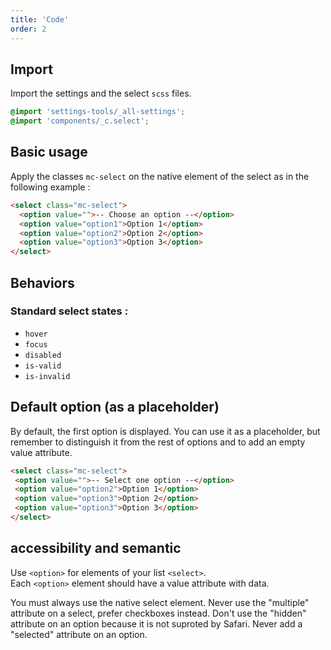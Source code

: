 ```yaml
---
title: 'Code'
order: 2
---
```


## Import

Import the settings and the select `scss` files.

```css
@import 'settings-tools/_all-settings';
@import 'components/_c.select';
```

## Basic usage

Apply the classes `mc-select` on the native element of the select as in the following example :

```html
<select class="mc-select">
  <option value="">-- Choose an option --</option>
  <option value="option1">Option 1</option>
  <option value="option2">Option 2</option>
  <option value="option3">Option 3</option>
</select>
```

<preview path="src/pages/Components/Select/previews/Select-default"></preview>


## Behaviors

### Standard select states :

- `hover`
- `focus`
- `disabled`
- `is-valid`
- `is-invalid`


<preview path="src/pages/Components/Select/previews/Select-all-states"></preview>

## Default option (as a placeholder)
 By default, the first option is displayed. You can use it as a placeholder, but remember to distinguish it from the rest of options and to add an empty value attribute.
 
 ```html
<select class="mc-select">
  <option value="">-- Select one option --</option>
  <option value="option2">Option 1</option>
  <option value="option3">Option 2</option>
  <option value="option3">Option 3</option>
</select>
```

## accessibility and semantic

Use `<option>` for elements of your list `<select>`.<br >
Each `<option>` element should have a value attribute with data.
 

<hintitem>
  You must always use the native select element.
</hintitem>

<hintitem dont="true">
Never use the "multiple" attribute on a select, prefer checkboxes instead.
</hintitem>
<hintitem dont="true">
Don't use the "hidden" attribute on an option because it is not suproted by Safari.
</hintitem>
<hintitem dont="true">
 Never add a "selected" attribute on an option.
 </hintitem>